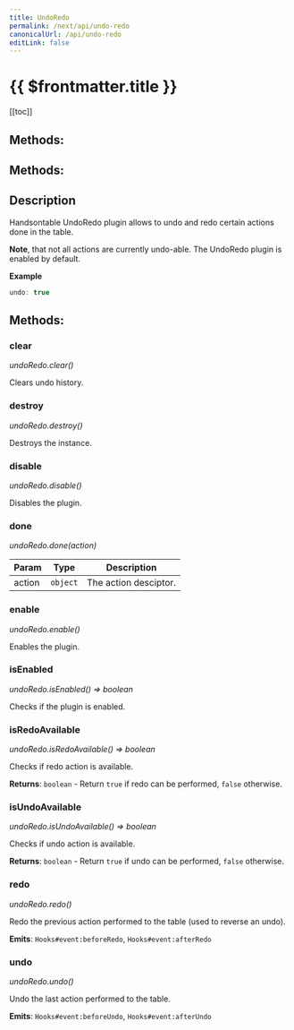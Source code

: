 ```yaml
---
title: UndoRedo
permalink: /next/api/undo-redo
canonicalUrl: /api/undo-redo
editLink: false
---
```


# {{ $frontmatter.title }}

[[toc]]
## Methods:
## Methods:

## Description


Handsontable UndoRedo plugin allows to undo and redo certain actions done in the table.

__Note__, that not all actions are currently undo-able. The UndoRedo plugin is enabled by default.

**Example**  
```js
undo: true
```

## Methods:

### clear

_undoRedo.clear()_

Clears undo history.



### destroy

_undoRedo.destroy()_

Destroys the instance.



### disable

_undoRedo.disable()_

Disables the plugin.



### done

_undoRedo.done(action)_


| Param | Type | Description |
| --- | --- | --- |
| action | `object` | The action desciptor. |



### enable

_undoRedo.enable()_

Enables the plugin.



### isEnabled

_undoRedo.isEnabled() ⇒ boolean_

Checks if the plugin is enabled.



### isRedoAvailable

_undoRedo.isRedoAvailable() ⇒ boolean_

Checks if redo action is available.


**Returns**: `boolean` - Return `true` if redo can be performed, `false` otherwise.  

### isUndoAvailable

_undoRedo.isUndoAvailable() ⇒ boolean_

Checks if undo action is available.


**Returns**: `boolean` - Return `true` if undo can be performed, `false` otherwise.  

### redo

_undoRedo.redo()_

Redo the previous action performed to the table (used to reverse an undo).

**Emits**: <code>Hooks#event:beforeRedo</code>, <code>Hooks#event:afterRedo</code>  


### undo

_undoRedo.undo()_

Undo the last action performed to the table.

**Emits**: <code>Hooks#event:beforeUndo</code>, <code>Hooks#event:afterUndo</code>  


